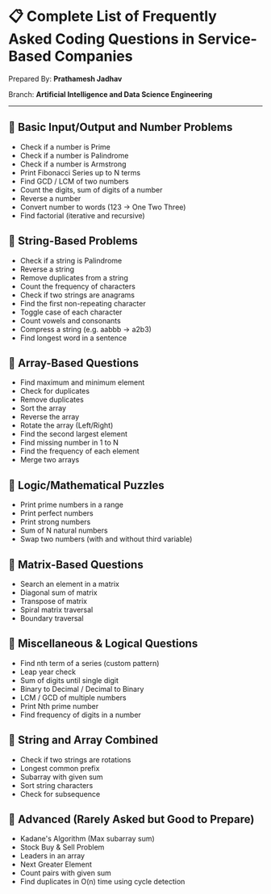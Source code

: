 # 📋 Complete List of Frequently Asked Coding Questions in Service-Based Companies
Prepared By: **Prathamesh Jadhav**

Branch: **Artificial Intelligence and Data Science Engineering**

---
## 🔹 Basic Input/Output and Number Problems
- Check if a number is Prime
- Check if a number is Palindrome
- Check if a number is Armstrong
- Print Fibonacci Series up to N terms
- Find GCD / LCM of two numbers
- Count the digits, sum of digits of a number
- Reverse a number
- Convert number to words (123 → One Two Three)
- Find factorial (iterative and recursive)

## 🔹 String-Based Problems
- Check if a string is Palindrome
- Reverse a string
- Remove duplicates from a string
- Count the frequency of characters
- Check if two strings are anagrams
- Find the first non-repeating character
- Toggle case of each character
- Count vowels and consonants
- Compress a string (e.g. aabbb → a2b3)
- Find longest word in a sentence

## 🔹 Array-Based Questions
- Find maximum and minimum element
- Check for duplicates
- Remove duplicates
- Sort the array 
- Reverse the array
- Rotate the array (Left/Right)
- Find the second largest element
- Find missing number in 1 to N
- Find the frequency of each element
- Merge two arrays


## 🔹 Logic/Mathematical Puzzles
- Print prime numbers in a range
- Print perfect numbers
- Print strong numbers
- Sum of N natural numbers
- Swap two numbers (with and without third variable)

## 🔹 Matrix-Based Questions
- Search an element in a matrix
- Diagonal sum of matrix
- Transpose of matrix
- Spiral matrix traversal
- Boundary traversal

## 🔹 Miscellaneous & Logical Questions
- Find nth term of a series (custom pattern)
- Leap year check
- Sum of digits until single digit
- Binary to Decimal / Decimal to Binary
- LCM / GCD of multiple numbers
- Print Nth prime number
- Find frequency of digits in a number

## 🔹 String and Array Combined
- Check if two strings are rotations
- Longest common prefix
- Subarray with given sum
- Sort string characters
- Check for subsequence

## 🔹 Advanced (Rarely Asked but Good to Prepare)
- Kadane's Algorithm (Max subarray sum)
- Stock Buy & Sell Problem
- Leaders in an array
- Next Greater Element
- Count pairs with given sum
- Find duplicates in O(n) time using cycle detection

